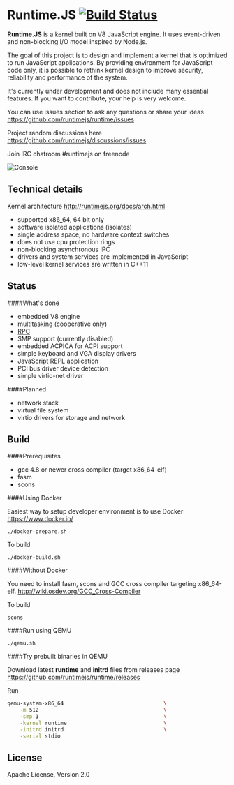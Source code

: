 Runtime.JS [![Build Status](https://travis-ci.org/runtimejs/runtime.svg?branch=master)](https://travis-ci.org/runtimejs/runtime)
====

__Runtime.JS__ is a kernel built on V8 JavaScript engine. It uses event-driven and non-blocking I/O model inspired by Node.js.

The goal of this project is to design and implement a kernel that is optimized to run JavaScript applications. By providing environment for JavaScript code only, it is possible to rethink kernel design to improve security, reliability and performance of the system. 

It's currently under development and does not include many essential features. If you want to contribute, your help is very welcome.

You can use issues section to ask any questions or share your ideas https://github.com/runtimejs/runtime/issues

Project random discussions here https://github.com/runtimejs/discussions/issues

Join IRC chatroom #runtimejs on freenode

![Console](https://raw.githubusercontent.com/runtimejs/runtimejs.github.io/master/img/runtimejs_3.png)


Technical details
----

Kernel architecture http://runtimejs.org/docs/arch.html

- supported x86_64, 64 bit only
- software isolated applications (isolates)
- single address space, no hardware context switches
- does not use cpu protection rings
- non-blocking asynchronous IPC
- drivers and system services are implemented in JavaScript
- low-level kernel services are written in C++11

Status
----

####What's done

- embedded V8 engine
- multitasking (cooperative only)
- [RPC](https://github.com/runtimejs/runtime/wiki/RPC)
- SMP support (currently disabled)
- embedded ACPICA for ACPI support
- simple keyboard and VGA display drivers
- JavaScript REPL application
- PCI bus driver device detection
- simple virtio-net driver


####Planned

- network stack
- virtual file system
- virtio drivers for storage and network


Build
----
####Prerequisites
- gcc 4.8 or newer cross compiler (target x86\_64-elf)
- fasm
- scons

####Using Docker

Easiest way to setup developer environment is to use Docker https://www.docker.io/

    ./docker-prepare.sh

To build

    ./docker-build.sh

####Without Docker

You need to install fasm, scons and GCC cross compiler targeting x86\_64-elf. http://wiki.osdev.org/GCC_Cross-Compiler

To build

    scons
    
####Run using QEMU

    ./qemu.sh
    
####Try prebuilt binaries in QEMU

Download latest __runtime__ and __initrd__ files from releases page https://github.com/runtimejs/runtime/releases

Run
```bash
qemu-system-x86_64                                \
    -m 512                                        \
    -smp 1                                        \
    -kernel runtime                               \
    -initrd initrd                                \
    -serial stdio
```
    
License
----
Apache License, Version 2.0
